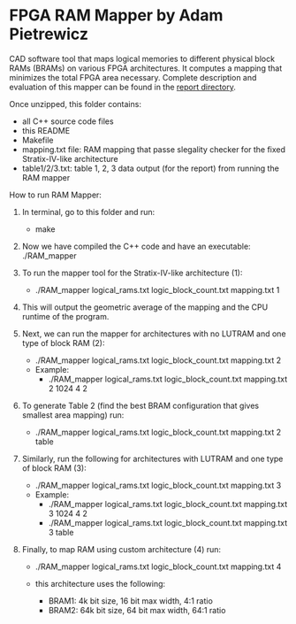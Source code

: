 # FPGA RAM Mapper by Adam Pietrewicz

CAD software tool that maps logical memories to different physical block RAMs (BRAMs) on various FPGA architectures.
It computes a mapping that minimizes the total FPGA area necessary.
Complete description and evaluation of this mapper can be found in the [report directory](https://github.com/pietrea2/FPGA_RAM_Mapper/report).

Once unzipped, this folder contains:
- all C++ source code files
- this README
- Makefile
- mapping.txt file: RAM mapping that passe slegality checker for the fixed Stratix-IV-like architecture
- table1/2/3.txt: table 1, 2, 3 data output (for the report) from running the RAM mapper

How to run RAM Mapper:
1. In terminal, go to this folder and run:
    - make

2. Now we have compiled the C++ code and have an executable: ./RAM_mapper

3. To run the mapper tool for the Stratix-IV-like architecture (1):
    - ./RAM_mapper logical_rams.txt logic_block_count.txt mapping.txt 1

4. This will output the geometric average of the mapping and the CPU runtime of the program.

5. Next, we can run the mapper for architectures with no LUTRAM and one type of block RAM (2):
    - ./RAM_mapper logical_rams.txt logic_block_count.txt mapping.txt 2 <bram size> <max width> <ratio>
    - Example:
        - ./RAM_mapper logical_rams.txt logic_block_count.txt mapping.txt 2 1024 4 2

6. To generate Table 2 (find the best BRAM configuration that gives smallest area mapping) run:
    - ./RAM_mapper logical_rams.txt logic_block_count.txt mapping.txt 2 table

7. Similarly, run the following for architectures with LUTRAM and one type of block RAM (3):
    - ./RAM_mapper logical_rams.txt logic_block_count.txt mapping.txt 3 <bram size> <max width> <ratio>
    - Example:
        - ./RAM_mapper logical_rams.txt logic_block_count.txt mapping.txt 3 1024 4 2
        - ./RAM_mapper logical_rams.txt logic_block_count.txt mapping.txt 3 table

8. Finally, to map RAM using custom architecture (4) run:
    - ./RAM_mapper logical_rams.txt logic_block_count.txt mapping.txt 4

    - this architecture uses the following:
        - BRAM1: 4k bit size, 16 bit max width, 4:1 ratio
        - BRAM2: 64k bit size, 64 bit max width, 64:1 ratio

    
